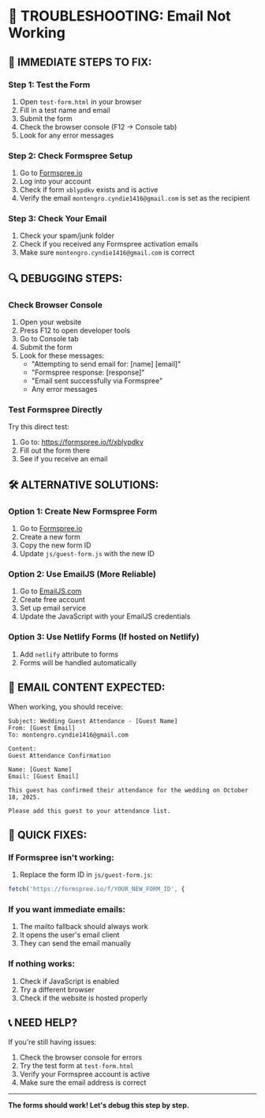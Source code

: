 # 🔧 TROUBLESHOOTING: Email Not Working

## 🚨 IMMEDIATE STEPS TO FIX:

### Step 1: Test the Form
1. Open `test-form.html` in your browser
2. Fill in a test name and email
3. Submit the form
4. Check the browser console (F12 → Console tab)
5. Look for any error messages

### Step 2: Check Formspree Setup
1. Go to [Formspree.io](https://formspree.io/)
2. Log into your account
3. Check if form `xblypdkv` exists and is active
4. Verify the email `montengro.cyndie1416@gmail.com` is set as the recipient

### Step 3: Check Your Email
1. Check your spam/junk folder
2. Check if you received any Formspree activation emails
3. Make sure `montengro.cyndie1416@gmail.com` is correct

## 🔍 DEBUGGING STEPS:

### Check Browser Console
1. Open your website
2. Press F12 to open developer tools
3. Go to Console tab
4. Submit the form
5. Look for these messages:
   - "Attempting to send email for: [name] [email]"
   - "Formspree response: [response]"
   - "Email sent successfully via Formspree"
   - Any error messages

### Test Formspree Directly
Try this direct test:
1. Go to: https://formspree.io/f/xblypdkv
2. Fill out the form there
3. See if you receive an email

## 🛠️ ALTERNATIVE SOLUTIONS:

### Option 1: Create New Formspree Form
1. Go to [Formspree.io](https://formspree.io/)
2. Create a new form
3. Copy the new form ID
4. Update `js/guest-form.js` with the new ID

### Option 2: Use EmailJS (More Reliable)
1. Go to [EmailJS.com](https://www.emailjs.com/)
2. Create free account
3. Set up email service
4. Update the JavaScript with your EmailJS credentials

### Option 3: Use Netlify Forms (If hosted on Netlify)
1. Add `netlify` attribute to forms
2. Forms will be handled automatically

## 📧 EMAIL CONTENT EXPECTED:

When working, you should receive:
```
Subject: Wedding Guest Attendance - [Guest Name]
From: [Guest Email]
To: montengro.cyndie1416@gmail.com

Content:
Guest Attendance Confirmation

Name: [Guest Name]
Email: [Guest Email]

This guest has confirmed their attendance for the wedding on October 18, 2025.

Please add this guest to your attendance list.
```

## 🚀 QUICK FIXES:

### If Formspree isn't working:
1. Replace the form ID in `js/guest-form.js`:
```javascript
fetch('https://formspree.io/f/YOUR_NEW_FORM_ID', {
```

### If you want immediate emails:
1. The mailto fallback should always work
2. It opens the user's email client
3. They can send the email manually

### If nothing works:
1. Check if JavaScript is enabled
2. Try a different browser
3. Check if the website is hosted properly

## 📞 NEED HELP?

If you're still having issues:
1. Check the browser console for errors
2. Try the test form at `test-form.html`
3. Verify your Formspree account is active
4. Make sure the email address is correct

---

**The forms should work! Let's debug this step by step.** 